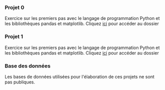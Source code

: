 ### Projet 0
Exercice sur les premiers pas avec le langage de programmation Python et les bibliothèques pandas et matplotlib.
Cliquez [ici](/scripts/projet_0.ipynb) pour accéder au dossier 

### Projet 1
Exercice sur les premiers pas avec le langage de programmation Python et les bibliothèques pandas et matplotlib.
Cliquez [ici](/scripts/projet_1.ipynb) pour accéder au dossier

### Base des données
Les bases de données utilisées pour l'élaboration de ces projets ne sont pas publiques.



